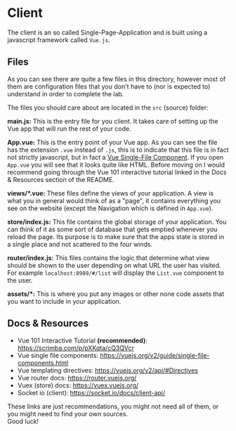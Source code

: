 # Client

The client is an so called Single-Page-Application and is built using a javascript framework called `Vue.js`.

## Files

As you can see there are quite a few files in this directory, however most of them are configuration files that you don't have to (nor is expected to) understand in order to complete the lab.

The files you should care about are located in the `src` (source) folder:

**main.js:** This is the entry file for you client. It takes care of setting up the Vue app that will run the rest of your code.

**App.vue:** This is the entry point of your Vue app. As you can see the file has the extension `.vue` instead of `.js`, this is to indicate that this file is in fact not strictly javascript, but in fact a [Vue Single-File Component](https://vuejs.org/v2/guide/single-file-components.html). If you open `App.vue` you will see that it looks quite like HTML. Before moving on I would recommend going through the Vue 101 interactive tutorial linked in the Docs & Resources section of the README.

**views/*.vue:** These files define the views of your application. A view is what you in general would think of as a "page", it contains everything you see on the website (except the Navigation which is defined in `App.vue`).

**store/index.js:** This file contains the global storage of your application. You can think of it as some sort of database that gets emptied whenever you reload the page. Its purpose is to make sure that the apps state is stored in a single place and not scattered to the four winds.

**router/index.js:** This files contains the logic that determine what view should be shown to the user depending on what URL the user has visited. For example `localhost:8989/#/list` will display the `List.vue` component to the user.

**assets/*:** This is where you put any images or other none code assets that you want to include in your application.

## Docs & Resources

* Vue 101 Interactive Tutorial __(recommended)__:  <https://scrimba.com/p/pXKqta/cQ3QVcr>
* Vue single file components: <https://vuejs.org/v2/guide/single-file-components.html>
* Vue templating directives: <https://vuejs.org/v2/api/#Directives>
* Vue router docs: <https://router.vuejs.org/>
* Vuex (store) docs: <https://vuex.vuejs.org/>
* Socket io (client): <https://socket.io/docs/client-api/>

These links are just recommendations, you might not need all of them, or you might need to find your own sources. <br>
Good luck!

